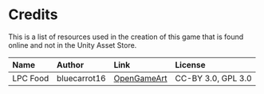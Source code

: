 # Credits

This is a list of resources used in the creation of this game that is found online and not in the Unity Asset Store.

| Name | Author | Link                                                    | License            |
|:-----|:-------|:--------------------------------------------------------|:-------------------|
| LPC Food | bluecarrot16 | [OpenGameArt](https://opengameart.org/content/lpc-food) | CC-BY 3.0, GPL 3.0 |
